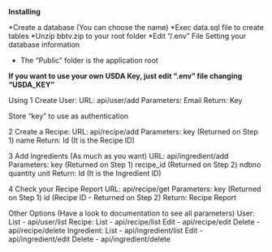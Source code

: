 **Installing**

*Create a database (You can choose the name)
*Exec data.sql file to create tables
*Unzip bbtv.zip to your root folder
*Edit “/.env” File Setting your database information
* The “Public” folder is the application root

**If you want to use your own USDA Key, just edit “.env” file changing “USDA_KEY”**

 Using
1 Create User:
	URL: api/user/add
	Parameters:
		Email
	Return:
		Key

Store “key” to use as authentication

2 Create a Recipe:
	URL: api/recipe/add
	Parameters:
		key (Returned on Step 1)
		name
	Return:
		Id (It is the Recipe ID)

3 Add Ingredients (As much as you want)
	URL: api/ingredient/add
	Parameters:
		key (Returned on Step 1)
		recipe_id (Returned on Step 2)
ndbno
quantity
unit
	Return:
		Id (It is the Ingredient ID)

4 Check your Recipe Report
URL: api/recipe/get
	Parameters:
		key (Returned on Step 1)
		id (Recipe ID - Returned on Step 2)
	Return:
		Recipe Report

Other Options (Have a look to documentation to see all parameters)
	User:
List - api/user/list
	Recipe:
		List - api/recipe/list
		Edit - api/recipe/edit
		Delete - api/recipe/delete
	Ingredient:
		List - api/ingredient/list
		Edit - api/ingredient/edit
		Delete - api/ingredient/delete